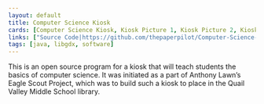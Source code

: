 ```yaml
---
layout: default
title: Computer Science Kiosk
cards: [Computer Science Kiosk, Kiosk Picture 1, Kiosk Picture 2, Kiosk Picture 3, Kiosk Picture 4, Kiosk Picture 5, Kiosk Picture 6]
links: ["Source Code|https://github.com/thepaperpilot/Computer-Science-Kiosk"]
tags: [java, libgdx, software]
---
```

This is an open source program for a kiosk that will teach students the basics of computer science. It was initiated as a part of Anthony Lawn’s Eagle Scout Project, which was to build such a kiosk to place in the Quail Valley Middle School library.
